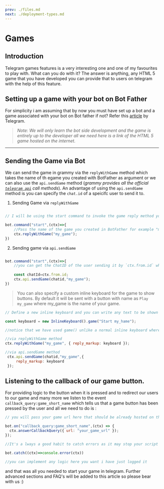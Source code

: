 ```yaml
---
prev: ./files.md
next: ./deployment-types.md
---
```


# **Games**

## Introduction
Telegram games features is a very interesting one and one of my favourites to play with.
What can you do with it? The answer is anything, any HTML 5 game that you have developed you can provide that to users on telegram with the help of this feature.



## Setting up a game with your bot on Bot Father

For simplicity i am assuming that by now you must have set up a bot and a game associated with your bot on Bot father if not? Refer this [article](https://core.telegram.org/bots/games) by Telegram.




> *Note: We will only learn the bot side development and the game is entirely up to the developer all we need here is a link of the HTML 5 game hosted on the internet.*
___

## Sending the Game via Bot

We can send the game in grammy via the `replyWithGame` method which takes the name of th egame you created with BotFather as argument or we can also use the `api.sendGame` method (*grammy provides all the official [`telegram api`](https://core.telegram.org/bots/api) call methods*).
An advantage of using the `api.sendGame` method is you can specify the `chat.id` of a speicifc user to send it to.

1. Sending Game via `replyWithGame`

```js

// I will be using the start command to invoke the game reply method you can use any event or logic.

bot.command("start",(ctx)=>{
    //Pass the name of the game you created in BotFather for example "my_game"
    ctx.replyWithGame("my_game");
})

```

2. Sending game via `api.sendGame`

```js

bot.command("start",(ctx)=>{
    //you can get the ChatID of the user sending it by `ctx.from.id` which gives you the ChatID of the user who invoked the start command.
    
    const chatId=ctx.from.id;
    ctx.api.sendGame(chatid,"my_game");
})

```

> You can also specify a custom inline keyboard for the game to show buttons. By default it will be sent with a button with name as `Play my_game` where my_game is the name of your game.
```js
// Define a new inline keyboard and you can write any text to be shown on button but the first button should always be the play button

const keyboard = new InlineKeyboard().game("Start my_hame");

//notice that we have used game() unlike a normal inline keyboard where we use url() or text()

//via replyWithGame method
ctx.replyWithGame("my_game", { reply_markup: keyboard });

//via api.sendGame method
 ctx.api.sendGame(chatid,"my_game",{
     reply_markup: keyboard
 });

 ```

## Listening to the callback of our game button.

For providing logic to the button when it is pressed and to redirect our users to our game and many more we listen to the event `callback_query:game_short_name` which tells us that a game button has been pressed by the user and all we need to do is :

```js
// you will pass your game url here that should be already hosted on the web.

bot.on("callback_query:game_short_name",(ctx) => {
  ctx.answerCallbackQuery({ url: "your_game_url" });
});

//It's a lways a good habit to catch errors as it may stop your script if any error is encountered due to server failure or network failure or any other circumstances so we will use the built in .catch() method

bot.catch((ctx)=>console.error(ctx))

//you can implement any logic here you want i have just logged it

```

and that was all you needed to start your game in telegram.
Further advanced sections and FAQ's will be added to this article so please bear with us :)
